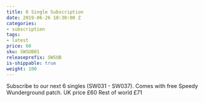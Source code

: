 ```yaml
---
title: 6 Single Subscription
date: 2019-06-26 10:30:00 Z
categories:
- subscription
tags:
- latest
price: 60
sku: SWSUB01
releaseprefix: SWSUB
is-shippable: true
weight: 100
---
```


Subscribe to our next 6 singles (SW031 - SW037). Comes with free Speedy Wunderground patch. 
UK price £60
Rest of world £71